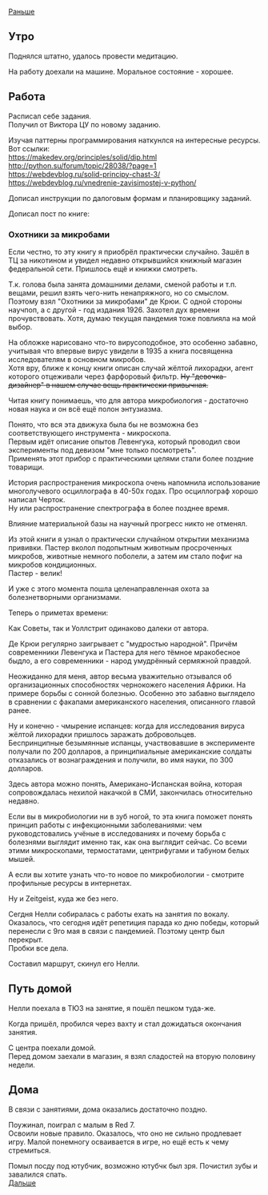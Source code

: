 [Раньше](2020.06.16.md)  
## Утро
Поднялся штатно, удалось провести медитацию.

На работу доехали на машине. Моральное состояние - хорошее.
## Работа
Расписал себе задания.  
Получил от Виктора ЦУ по новому заданию.

Изучая паттерны программирования наткунлся на интересные ресурсы.  
Вот ссылки:  
https://makedev.org/principles/solid/dip.html  
http://python.su/forum/topic/28038/?page=1  
https://webdevblog.ru/solid-principy-chast-3/  
https://webdevblog.ru/vnedrenie-zavisimostej-v-python/

Дописал инструкции по далоговым формам и планировщику заданий.

Дописал пост по книге:
### Охотники за микробами
Если честно, то эту книгу я приобрёл практически случайно. Зашёл в ТЦ за никотином и увидел недавно открывшийся книжный магазин федеральной сети. Пришлось ещё и книжки смотреть.  

Т.к. голова была занята домашними делами, сменой работы и т.п. вещами, решил взять чего-нить ненапряжного, но со смыслом. Поэтому взял "Охотники за микробами" де Крюи. С одной стороны научпоп, а с другой - год издания 1926. Захотел дух времени прочувствовать. Хотя, думаю текущая пандемия тоже повлияла на мой выбор.
 
На обложке нарисовано что-то вирусоподобное, это особенно забавно, учитывая что впервые вирус увидели в 1935 а книга посвященна исследователям в основном микробов.  
Хотя вру, ближе к концу книги описан случай жёлтой лихорадки, агент которого отцеживали через фарфоровый фильтр. ~~Ну "девочка-дизайнер" в нашем случае вещь практически привычная.~~
 
Читая книгу понимаешь, что для автора микробиология - достаточно новая наука и он всё ещё полон энтузиазма.

Понято, что вся эта движуха была бы не возможна без соответствующего инструмента - микроскопа.  
Первым идёт описание опытов Левенгука, который проводил свои эксперименты под девизом "мне только посмотреть".  
Применять этот прибор с практическими целями стали более поздние товарищи.  

История распространения микроскопа очень напомнила использование многолучевого осциллографа в 40-50х годах. Про осциллограф хорошо написал Черток.  
Ну или распространение спектрографа в более позднее время.  

Влияние материальной базы на научный прогресс никто не отменял.

Из этой книги я узнал о практически случайном открытии механизма прививки. Пастер вколол подопытным животным просроченных микробов, животные немного поболели, а затем им стало пофиг на микробов кондиционных.  
Пастер - велик!

И уже с этого момента пошла целенаправленная охота за болезнетворными организмами.

Теперь о приметах времени:  

Как Советы, так и Уоллстрит одинаково далеки от автора.  

Де Крюи регулярно заигрывает с "мудростью народной". Причём современники Левенгука и Пастера для него тёмное мракобесное быдло, а его современники - народ умудрённый сермяжной правдой.

Неожиданно для меня, автор весьма уважительно отзывался об организационных способностях чернокожего населения Африки. На примере борьбы с сонной болезнью. Особенно это забавно выглядело в сравнении с факапами американского населения, описанного главой ранее.

Ну и конечно - чмырение испанцев: когда для исследования вируса жёлтой лихорадки пришлось заражать добровольцев.  
Беспринципные безымянные испанцы, участвовавшие в эксперименте получали по 200 долларов, а принципиальные американские солдаты отказались от вознаграждения и получили, во имя науки, по 300 долларов.

Здесь автора можно понять, Американо-Испанская война, которая сопровождалась нехилой накачкой в СМИ, закончилась относительно недавно.

Если вы в микробиологии ни в зуб ногой, то эта книга поможет понять принцип работы с инфекционными заболеваниями: чем руководстовались учёные в исследованиях и почему борьба с болезнями выглядит именно так, как она выглядит сейчас. Со всеми этими микроскопами, термостатами, центрифугами и табуном белых мышей.

А если вы хотите узнать что-то новое по микробиологии - смотрите профильные ресурсы в интернетах.

Ну и Zeitgeist, куда же без него.

Сегдня Нелли собиралась с работы ехать на занятия по вокалу. Оказалось, что сегодня идёт репетиция парада ко дню победы, который перенесли с 9го мая в связи с пандемией. Поэтому центр был перекрыт.  
Пробки все дела.

Составил маршрут, скинул его Нелли.
## Путь домой
Нелли поехала в ТЮЗ на занятие, я пошёл пешком туда-же.

Когда пришёл, пробился через вахту и стал дожидаться окончания занятия.

С центра поехали домой.  
Перед домом заехали в магазин, я взял сладостей на вторую половину недели.
## Дома
В связи с занятиями, дома оказались достаточно поздно.

Поужинал, поиграл с малым в Red 7.  
Освоили новые правило. Оказалось, что оно не сильно продлевает игру. Малой понемногу осваивается в игре, но ещё есть к чему стремиться.

Помыл посду под ютубчик, возможно ютубчк был зря. Почистил зубы и завалился спать.  
[Дальше](2020.06.18.md)